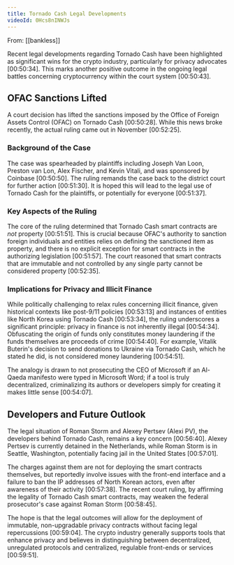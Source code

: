 ```yaml
---
title: Tornado Cash Legal Developments
videoId: 0Hcs8nINWJs
---
```


From: [[bankless]] <br/> 

Recent legal developments regarding Tornado Cash have been highlighted as significant wins for the crypto industry, particularly for privacy advocates <a class="yt-timestamp" data-t="00:50:34">[00:50:34]</a>. This marks another positive outcome in the ongoing legal battles concerning cryptocurrency within the court system <a class="yt-timestamp" data-t="00:50:43">[00:50:43]</a>.

## OFAC Sanctions Lifted

A court decision has lifted the sanctions imposed by the Office of Foreign Assets Control (OFAC) on Tornado Cash <a class="yt-timestamp" data-t="00:50:28">[00:50:28]</a>. While this news broke recently, the actual ruling came out in November <a class="yt-timestamp" data-t="00:52:25">[00:52:25]</a>.

### Background of the Case
The case was spearheaded by plaintiffs including Joseph Van Loon, Preston van Lon, Alex Fischer, and Kevin Vitali, and was sponsored by Coinbase <a class="yt-timestamp" data-t="00:50:50">[00:50:50]</a>. The ruling remands the case back to the district court for further action <a class="yt-timestamp" data-t="00:51:30">[00:51:30]</a>. It is hoped this will lead to the legal use of Tornado Cash for the plaintiffs, or potentially for everyone <a class="yt-timestamp" data-t="00:51:37">[00:51:37]</a>.

### Key Aspects of the Ruling
The core of the ruling determined that Tornado Cash smart contracts are *not* property <a class="yt-timestamp" data-t="00:51:51">[00:51:51]</a>. This is crucial because OFAC's authority to sanction foreign individuals and entities relies on defining the sanctioned item as property, and there is no explicit exception for smart contracts in the authorizing legislation <a class="yt-timestamp" data-t="00:51:57">[00:51:57]</a>. The court reasoned that smart contracts that are immutable and not controlled by any single party cannot be considered property <a class="yt-timestamp" data-t="00:52:35">[00:52:35]</a>.

### Implications for Privacy and Illicit Finance
While politically challenging to relax rules concerning illicit finance, given historical contexts like post-9/11 policies <a class="yt-timestamp" data-t="00:53:13">[00:53:13]</a> and instances of entities like North Korea using Tornado Cash <a class="yt-timestamp" data-t="00:53:34">[00:53:34]</a>, the ruling underscores a significant principle: privacy in finance is not inherently illegal <a class="yt-timestamp" data-t="00:54:34">[00:54:34]</a>. Obfuscating the origin of funds only constitutes money laundering if the funds themselves are proceeds of crime <a class="yt-timestamp" data-t="00:54:40">[00:54:40]</a>. For example, Vitalik Buterin's decision to send donations to Ukraine via Tornado Cash, which he stated he did, is not considered money laundering <a class="yt-timestamp" data-t="00:54:51">[00:54:51]</a>.

The analogy is drawn to not prosecuting the CEO of Microsoft if an Al-Qaeda manifesto were typed in Microsoft Word; if a tool is truly decentralized, criminalizing its authors or developers simply for creating it makes little sense <a class="yt-timestamp" data-t="00:54:07">[00:54:07]</a>.

## Developers and Future Outlook
The legal situation of Roman Storm and Alexey Pertsev (Alexi PV), the developers behind Tornado Cash, remains a key concern <a class="yt-timestamp" data-t="00:56:40">[00:56:40]</a>. Alexey Pertsev is currently detained in the Netherlands, while Roman Storm is in Seattle, Washington, potentially facing jail in the United States <a class="yt-timestamp" data-t="00:57:01">[00:57:01]</a>.

The charges against them are not for deploying the smart contracts themselves, but reportedly involve issues with the front-end interface and a failure to ban the IP addresses of North Korean actors, even after awareness of their activity <a class="yt-timestamp" data-t="00:57:38">[00:57:38]</a>. The recent court ruling, by affirming the legality of Tornado Cash smart contracts, may weaken the federal prosecutor's case against Roman Storm <a class="yt-timestamp" data-t="00:58:45">[00:58:45]</a>.

The hope is that the legal outcomes will allow for the deployment of immutable, non-upgradable privacy contracts without facing legal repercussions <a class="yt-timestamp" data-t="00:59:04">[00:59:04]</a>. The crypto industry generally supports tools that enhance privacy and believes in distinguishing between decentralized, unregulated protocols and centralized, regulable front-ends or services <a class="yt-timestamp" data-t="00:59:51">[00:59:51]</a>.